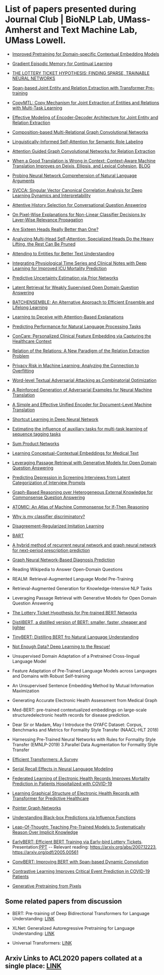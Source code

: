 # List of papers presented during Journal Club | BioNLP Lab, UMass-Amherst and Text Machine Lab, UMass Lowell.

- [Improved Pretraining for Domain-specific Contextual Embedding Models](https://arxiv.org/abs/2004.02288)

- [Gradient Episodic Memory for Continual Learning](https://papers.nips.cc/paper/7225-gradient-episodic-memory-for-continual-learning.pdf)

- [THE LOTTERY TICKET HYPOTHESIS: FINDING SPARSE, TRAINABLE NEURAL NETWORKS](https://www.thetalkingmachines.com/sites/default/files/2019-05/2c35994ea2912e6517a87c50fc55faa58f0df150-compressed.pdf)

- [Span-based Joint Entity and Relation Extraction with Transformer Pre-training](https://arxiv.org/pdf/1909.07755.pdf)

- [CopyMTL: Copy Mechanism for Joint Extraction of Entities and Relations with Multi-Task Learning](https://arxiv.org/pdf/1911.10438.pdf)

- [Effective Modeling of Encoder-Decoder Architecture for Joint Entity and Relation Extraction](https://arxiv.org/pdf/1911.09886.pdf)

- [Composition-based Multi-Relational Graph Convolutional Networks](https://arxiv.org/abs/1911.03082)

- [Linguistically-Informed Self-Attention for Semantic Role Labeling](https://arxiv.org/abs/1804.08199)

- [Attention Guided Graph Convolutional Networks for Relation Extraction](https://arxiv.org/abs/1906.07510)

- [When a Good Translation is Wrong in Context: Context-Aware Machine Translation Improves on Deixis, Ellipsis, and Lexical Cohesion](https://www.aclweb.org/anthology/P19-1116/), [BLOG](https://lena-voita.github.io/posts/acl19_context.html)

- [Probing Neural Network Comprehension of Natural Language Arguments](https://arxiv.org/pdf/1907.07355.pdf)

- [SVCCA: Singular Vector Canonical Correlation Analysis for Deep Learning Dynamics and Interpretability](https://arxiv.org/abs/1706.05806)

- [Attentive History Selection for Conversational Question Answering](https://arxiv.org/abs/1908.09456)

- [On Pixel-Wise Explanations for Non-Linear Classifier Decisions by Layer-Wise Relevance Propagation](https://journals.plos.org/plosone/article?id=10.1371/journal.pone.0130140#sec019)

- [Are Sixteen Heads Really Better than One?](https://arxiv.org/pdf/1905.10650.pdf)

- [Analyzing Multi-Head Self-Attention: Specialized Heads Do the Heavy Lifting, the Rest Can Be Pruned](https://www.aclweb.org/anthology/P19-1580/)

- [Attending to Entities for Better Text Understanding](https://arxiv.org/abs/1911.04361)

- [Integrating Physiological Time Series and Clinical Notes with Deep Learning for Improved ICU Mortality Prediction](https://arxiv.org/pdf/2003.11059.pdf)

- [Predictive Uncertainty Estimation via Prior Networks](https://papers.nips.cc/paper/7936-predictive-uncertainty-estimation-via-prior-networks.pdf)

- [Latent Retrieval for Weakly Supervised Open Domain Question Answering](https://arxiv.org/abs/1906.00300)

- [BATCHENSEMBLE: An Alternative Approach to Efficient Ensemble and Lifelong Learning](https://openreview.net/pdf?id=Sklf1yrYDr)

- [Learning to Deceive with Attention-Based Explanations](https://arxiv.org/abs/1909.07913)

- [Predicting Performance for Natural Language Processing Tasks](https://arxiv.org/abs/2005.00870)

- [ConCare: Personalized Clinical Feature Embedding via Capturing the Healthcare Context](https://arxiv.org/pdf/1911.12216.pdf)

- [Relation of the Relations: A New Paradigm of the Relation Extraction Problem](https://arxiv.org/abs/2006.03719)

- [Privacy Risk in Machine Learning: Analyzing the Connection to Overfitting](https://arxiv.org/pdf/1709.01604.pdf)

- [Word-level Textual Adversarial Attacking as Combinatorial Optimization](https://www.aclweb.org/anthology/2020.acl-main.540.pdf)

- [A Reinforced Generation of Adversarial Examples for Neural Machine Translation](https://www.aclweb.org/anthology/2020.acl-main.319.pdf)

- [A Simple and Effective Unified Encoder for Document-Level Machine Translation](https://www.aclweb.org/anthology/2020.acl-main.321.pdf)

- [Shortcut Learning in Deep Neural Network](https://arxiv.org/pdf/2004.07780.pdf)

- [Estimating the influence of auxiliary tasks for multi-task learning of sequence tagging tasks](https://www.aclweb.org/anthology/2020.acl-main.268.pdf)

- [Sum Product Networks](https://arxiv.org/pdf/1202.3732.pdf)

- [Learning Conceptual-Contextual Embeddings for Medical Text](https://arxiv.org/abs/1908.06203)

- [Leveraging Passage Retrieval with Generative Models for Open Domain Question Answering](https://arxiv.org/pdf/2007.01282.pdf)

-  [Predicting Depression in Screening Interviews from Latent Categorization of Interview Prompts](https://www.aclweb.org/anthology/2020.acl-main.2.pdf)

- [Graph-Based Reasoning over Heterogeneous External Knowledge for Commonsense Question Answering](https://arxiv.org/abs/1909.05311)

- [ATOMIC: An Atlas of Machine Commonsense for If-Then Reasoning](https://arxiv.org/abs/1811.00146)

- [Why is my classifier discriminatory?](https://arxiv.org/pdf/1805.12002.pdf)

- [Disagreement-Regularized Imitation Learning](https://openreview.net/pdf?id=rkgbYyHtwB) 

- [BART](https://arxiv.org/abs/1910.13461)

- [A hybrid method of recurrent neural network and graph neural network for next-period prescription prediction](https://link.springer.com/article/10.1007/s13042-020-01155-x)

- [Graph Neural Network-Based Diagnosis Prediction](https://www.liebertpub.com/doi/10.1089/big.2020.0070)

- Reading Wikipedia to Answer Open-Domain Questions

- REALM: Retrieval-Augmented Language Model Pre-Training

- Retrieval-Augmented Generation for Knowledge-Intensive NLP Tasks

- Leveraging Passage Retrieval with Generative Models for Open Domain Question Answering

- [The Lottery Ticket Hypothesis for Pre-trained BERT Networks](https://arxiv.org/abs/2007.12223)

- [DistilBERT, a distilled version of BERT: smaller, faster, cheaper and lighter](https://arxiv.org/pdf/1910.01108) 

- [TinyBERT: Distilling BERT fro Natural Language Understanding](https://arxiv.org/abs/1909.10351)

- [Not Enough Data? Deep Learning to the Rescue!](https://arxiv.org/abs/1911.03118)

- Unsupervised Domain Adaptation of a Pretrained Cross-lingual Language Model

- Feature Adaptation of Pre-Trained Language Models across Languages and Domains with Robust Self-training

- An Unsupervised Sentence Embedding Method by Mutual Information Maximization

- Generating Accurate Electronic Health Assessment from Medical Graph

- Med-BERT: pre-trained contextualized embeddings on large-scale structuredelectronic health records for disease prediction.

- Dear Sir or Madam, May I Introduce the GYAFC Dataset: Corpus, Benchmarks and Metrics for Formality Style Transfer (NAACL-HLT 2018)

- Harnessing Pre-Trained Neural Networks with Rules for Formality Style Transfer (EMNLP-2019) 3.Parallel Data Augmentation for Formality Style Transfer

- [Efficient Transformers: A Survey](https://arxiv.org/abs/2009.06732)

- [Serial Recall Effects in Neural Language Modeling](https://www.aclweb.org/anthology/N19-1073.pdf)

- [Federated Learning of Electronic Health Records Improves Mortality Prediction in Patients Hospitalized with COVID-19](https://www.medrxiv.org/content/medrxiv/early/2020/08/14/2020.08.11.20172809.full.pdf)

- [Learning Graphical Structure of Electronic Health Records with Transformer for Predictive Healthcare](https://arxiv.org/abs/1906.04716)

- [Pointer Graph Networks](https://arxiv.org/abs/2006.06380)  

- [Understanding Black-box Predictions via Influence Functions](https://arxiv.org/pdf/1703.04730.pdf)

- [Leap-Of-Thought: Teaching Pre-Trained Models to Systematically Reason Over Implicit Knowledge](https://arxiv.org/abs/2006.06609)

- [EarlyBERT: Efficient BERT Training via Early-bird Lottery Tickets](https://arxiv.org/abs/2101.00063). Presentation:[PPT](https://docs.google.com/presentation/d/10lJS5rCLQvNmesLOfkQeeUq452MzTALLOQqjygCw_y4/edit?usp=sharing)
-- Relevant reading: https://arxiv.org/abs/2007.12223, https://arxiv.org/pdf/2005.00561

- [ConvBERT: Improving BERT with Span-based Dynamic Convolution](https://arxiv.org/pdf/2008.02496.pdf)

- [Contrastive Learning Improves Critical Event Prediction in COVID-19 Patients](https://arxiv.org/pdf/2101.04013.pdf)

- [Generative Pretraining from Pixels](http://proceedings.mlr.press/v119/chen20s/chen20s.pdf)

## Some related papers from discussion

- BERT: Pre-training of Deep Bidirectional Transformers for Language Understanding: [LINK](https://arxiv.org/abs/1810.04805)

- XLNet: Generalized Autoregressive Pretraining for Language Understanding: [LINK](https://arxiv.org/abs/1906.08237)

- Universal Transformers: [LINK](https://arxiv.org/abs/1807.03819)

## Arxiv Links to ACL2020 papers collated at a single place: [LINK](https://github.com/roomylee/ACL-2020-Papers)
